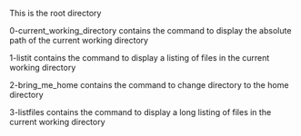 This is the root directory

0-current_working_directory contains the command to display the absolute path of the current working directory

1-listit contains the command to display a listing of files in the current working directory

2-bring_me_home contains the command to change directory to the home directory

3-listfiles contains the command to display a long listing of files in the current working directory

